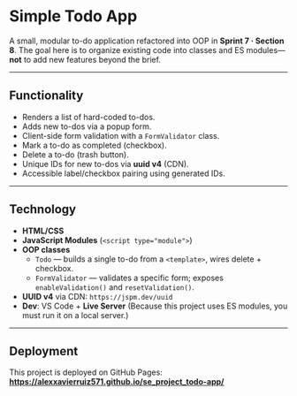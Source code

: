 # Simple Todo App

A small, modular to-do application refactored into OOP in **Sprint 7 · Section 8**. The goal here is to organize existing code into classes and ES modules—**not** to add new features beyond the brief.

---

## Functionality

- Renders a list of hard-coded to-dos.
- Adds new to-dos via a popup form.
- Client-side form validation with a `FormValidator` class.
- Mark a to-do as completed (checkbox).
- Delete a to-do (trash button).
- Unique IDs for new to-dos via **uuid v4** (CDN).
- Accessible label/checkbox pairing using generated IDs.

---

## Technology

- **HTML/CSS**
- **JavaScript Modules** (`<script type="module">`)
- **OOP classes**
  - `Todo` — builds a single to-do from a `<template>`, wires delete + checkbox.
  - `FormValidator` — validates a specific form; exposes `enableValidation()` and `resetValidation()`.
- **UUID v4** via CDN: `https://jspm.dev/uuid`
- **Dev**: VS Code + **Live Server** (Because this project uses ES modules, you must run it on a local server.)

---

## Deployment

This project is deployed on GitHub Pages:  
**https://alexxavierruiz571.github.io/se_project_todo-app/**
